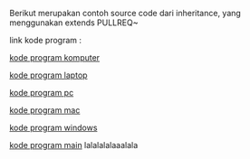Berikut merupakan contoh source code dari inheritance, yang menggunakan extends
PULLREQ~

link kode program : 

[kode program komputer](../../src/6_Inheritance/Komputer1841720049Nurus.java)

[kode program laptop](../../src/6_Inheritance/Leptop1841720049Nurus.java)

[kode program pc](../../src/6_Inheritance/Pc1841720049Nurus.java)

[kode program mac](../../src/6_Inheritance/Mac1841720049Nurus.java)

[kode program windows](../../src/6_Inheritance/Windows1841720049Nurus.java)

[kode program main](../../src/6_Inheritance/Percobaan4/Inheritance2_1841720049nurus.java)
lalalalalaaalala
